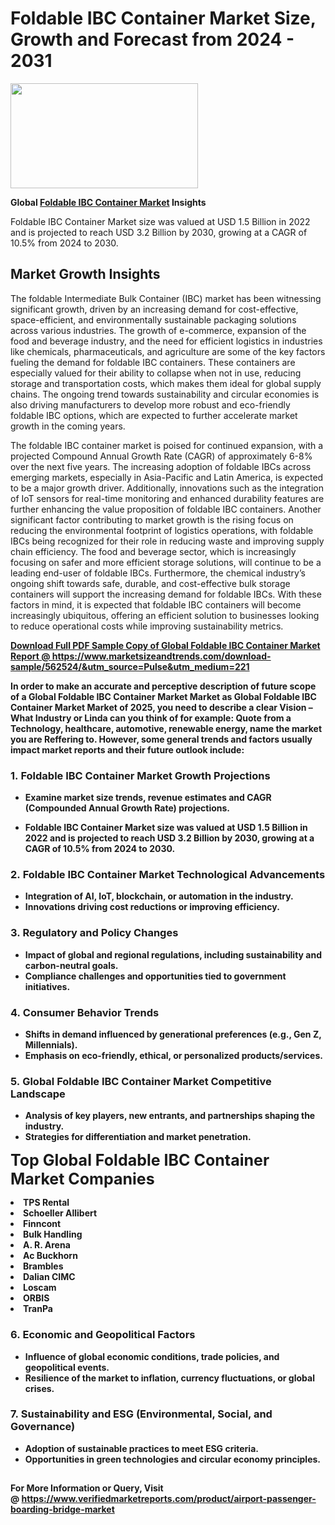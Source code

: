 <H1>Foldable IBC Container Market Size, Growth and Forecast from 2024 - 2031</H1><img class="aligncenter size-medium wp-image-584254" src="https://thirdeyenews.in/wp-content/uploads/2024/09/Global-Market-Research-300x168.jpeg" alt="" width="300" height="168" /><p><strong>Global&nbsp;<a href="https://www.marketsizeandtrends.com/download-sample/562524/&amp;utm_source=Pulse&amp;utm_medium=221">Foldable IBC Container Market</a> Insights</strong></p><p>Foldable IBC Container Market size was valued at USD 1.5 Billion in 2022 and is projected to reach USD 3.2 Billion by 2030, growing at a CAGR of 10.5% from 2024 to 2030.</p><p><h2>Market Growth Insights</h2> <p>The foldable Intermediate Bulk Container (IBC) market has been witnessing significant growth, driven by an increasing demand for cost-effective, space-efficient, and environmentally sustainable packaging solutions across various industries. The growth of e-commerce, expansion of the food and beverage industry, and the need for efficient logistics in industries like chemicals, pharmaceuticals, and agriculture are some of the key factors fueling the demand for foldable IBC containers. These containers are especially valued for their ability to collapse when not in use, reducing storage and transportation costs, which makes them ideal for global supply chains. The ongoing trend towards sustainability and circular economies is also driving manufacturers to develop more robust and eco-friendly foldable IBC options, which are expected to further accelerate market growth in the coming years.</p> <p><strong><a href="#"></a></strong></p> <p>The foldable IBC container market is poised for continued expansion, with a projected Compound Annual Growth Rate (CAGR) of approximately 6-8% over the next five years. The increasing adoption of foldable IBCs across emerging markets, especially in Asia-Pacific and Latin America, is expected to be a major growth driver. Additionally, innovations such as the integration of IoT sensors for real-time monitoring and enhanced durability features are further enhancing the value proposition of foldable IBC containers. Another significant factor contributing to market growth is the rising focus on reducing the environmental footprint of logistics operations, with foldable IBCs being recognized for their role in reducing waste and improving supply chain efficiency. The food and beverage sector, which is increasingly focusing on safer and more efficient storage solutions, will continue to be a leading end-user of foldable IBCs. Furthermore, the chemical industry’s ongoing shift towards safe, durable, and cost-effective bulk storage containers will support the increasing demand for foldable IBCs. With these factors in mind, it is expected that foldable IBC containers will become increasingly ubiquitous, offering an efficient solution to businesses looking to reduce operational costs while improving sustainability metrics.</p> <p><strong><a href="#"></p><p><span class=""><strong>Download Full PDF Sample Copy of Global Foldable IBC Container Market Report</strong> @ <a href="https://www.marketsizeandtrends.com/download-sample/562524/&amp;utm_source=Pulse&amp;utm_medium=221" target="_blank">https://www.marketsizeandtrends.com/download-sample/562524/&amp;utm_source=Pulse&amp;utm_medium=221</a></span></p><p>In order to make an accurate and perceptive description of future scope of a Global&nbsp;Foldable IBC Container Market Market as Global&nbsp;Foldable IBC Container Market Market of 2025, you need to describe a clear Vision &ndash; What Industry or Linda can you think of for example: Quote from a Technology, healthcare, automotive, renewable energy, name the market you are Reffering to. However, some general trends and factors usually impact market reports and their future outlook include:</p><h3>1.&nbsp;<strong>Foldable IBC Container Market Growth Projections</strong></h3><ul><li>Examine market size trends, revenue estimates and CAGR (Compounded Annual Growth Rate) projections.</li><li><p>Foldable IBC Container Market size was valued at USD 1.5 Billion in 2022 and is projected to reach USD 3.2 Billion by 2030, growing at a CAGR of 10.5% from 2024 to 2030.</p></li></ul><h3>2.&nbsp;<strong>Foldable IBC Container Market Technological Advancements</strong></h3><ul><li>Integration of AI, IoT, blockchain, or automation in the industry.</li><li>Innovations driving cost reductions or improving efficiency.</li></ul><h3>3.&nbsp;<strong>Regulatory and Policy Changes</strong></h3><ul><li>Impact of global and regional regulations, including sustainability and carbon-neutral goals.</li><li>Compliance challenges and opportunities tied to government initiatives.</li></ul><h3>4.&nbsp;<strong>Consumer Behavior Trends</strong></h3><ul><li>Shifts in demand influenced by generational preferences (e.g., Gen Z, Millennials).</li><li>Emphasis on eco-friendly, ethical, or personalized products/services.</li></ul><h3>5.&nbsp;<strong>Global Foldable IBC Container Market Competitive Landscape</strong></h3><ul><li>Analysis of key players, new entrants, and partnerships shaping the industry.</li><li>Strategies for differentiation and market penetration.</li></ul><p data-pm-slice="1 1 []"><span style="color: inherit; font-family: inherit; font-size: 25px;">Top Global Foldable IBC Container Market Companies</span></p><div class="" data-test-id=""><p><li>TPS Rental</li><li> Schoeller Allibert</li><li> Finncont</li><li> Bulk Handling</li><li> A. R. Arena</li><li> Ac Buckhorn</li><li> Brambles</li><li> Dalian CIMC</li><li> Loscam</li><li> ORBIS</li><li> TranPa</li></p></div><h3>6.&nbsp;<strong>Economic and Geopolitical Factors</strong></h3><ul><li>Influence of global economic conditions, trade policies, and geopolitical events.</li><li>Resilience of the market to inflation, currency fluctuations, or global crises.</li></ul><h3>7.&nbsp;<strong>Sustainability and ESG (Environmental, Social, and Governance)</strong></h3><ul><li>Adoption of sustainable practices to meet ESG criteria.</li><li>Opportunities in green technologies and circular economy principles.</li></ul><h2><strong style="font-size: 14px;">For More Information or Query, Visit @&nbsp;</strong><a style="background-color: #ffffff; font-size: 14px;" href="https://www.marketsizeandtrends.com/report/foldable-ibc-container-market/" target="_blank">https://www.verifiedmarketreports.com/product/airport-passenger-boarding-bridge-market</a></h2>
